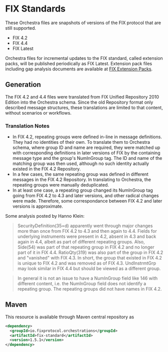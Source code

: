 # FIX Standards

These Orchestra files are snapshots of versions of the FIX protocol that are still supported. 

* FIX 4.2
* FIX 4.4
* FIX Latest

Orchestra files for incremental updates to the FIX standard, called extension packs, will be published periodically as FIX Latest. Extension pack files including gap analysis documents are available at [FIX Extension Packs](https://www.fixtrading.org/extension-packs/).

## Generation

The FIX 4.2 and 4.4 files were translated from FIX Unified Repository 2010 Edition into the Orchestra schema. Since the old Repository format only described message structures, these translations are limited to that content, without scenarios or workflows. 

### Translation Notes

* In FIX 4.2, repeating groups were defined in-line in message definitions. They had no identities of their own. To translate them to Orchestra schema, where group ID and name are required, they were matched up with corresponding definitions in later versions of FIX by the containing message type and the group's NumInGroup tag. The ID and name of the matching group was then used, although no such identity actually existed in the FIX 4.2 Repository.
* In a few cases, the same repeating group was defined in different messages in the FIX 4.2 Repository. In translating to Orchestra, the repeating groups were manually deduplicated.
* In at least one case, a repeating group changed its NumInGroup tag going from FIX 4.2 to 4.3 and later versions, and other radical changes were made. Therefore, some correspondance between FIX 4.2 and later versions is approximate.

Some analysis posted by Hanno Klein:

> SecurityDefinition(35=d) apparently went through major changes more than once from FIX 4.2 to 4.3 and then again to 4.4. Fields for underlying instruments were present in 4.2, absent in 4.3 and back again in 4.4, albeit as part of different repeating groups. Also, Side(54) was part of that repeating group in FIX 4.2 and no longer part of it in FIX 4.4. RatioQty(319) was also part of the group in FIX 4.2 and "vanished" with FIX 4.3. In short, the group that existed in FIX 4.2 is unique to FIX 4.2 and was removed as of FIX 4.3. UndInstrmtGrp may look similar in FIX 4.4 but should be viewed as a different group.

> In general it is not an issue to have a NumInGroup field like 146 with different content, i.e. the NumInGroup field does not identify a repeating group. The repeating groups did not have names in FIX 4.2.

## Maven

This resource is available through Maven central repository as

```xml
<dependency>
  <groupId>io.fixprotocol.orchestrations</groupId>
  <artifactId>fix-standard</artifactId>
  <version>1.5.1</version>
</dependency>
```